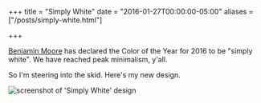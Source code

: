 +++
title = "Simply White"
date =  "2016-01-27T00:00:00-05:00"
aliases = ["/posts/simply-white.html"]

+++

<a href="http://www.benjaminmoore.com/en-us/for-your-home/benjamin-moore-color-trends-2016">Benjamin
Moore</a> has declared the Color of the Year for 2016 to be "simply white". We have reached peak
minimalism, y'all.

So I'm steering into the skid. Here's my new design.

<img src="/images/2016/simply-white.png" alt="screenshot of 'Simply White' design" />
